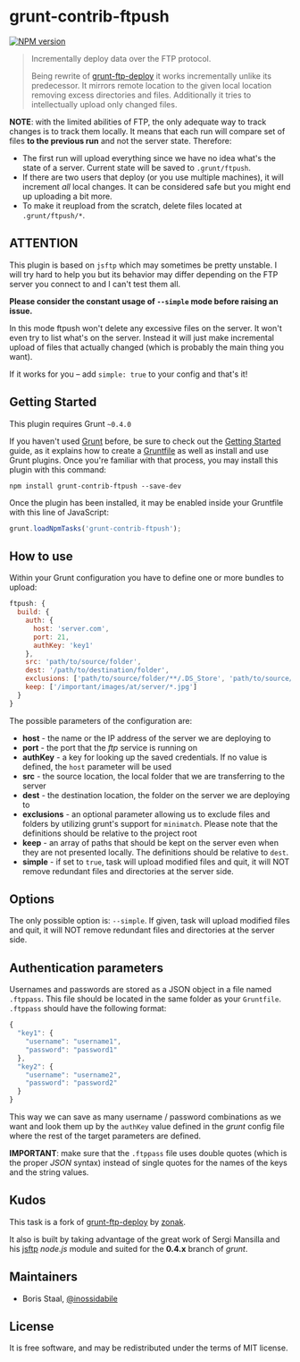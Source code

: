 # grunt-contrib-ftpush

[![NPM version](https://badge.fury.io/js/grunt-contrib-ftpush.png)](http://badge.fury.io/js/grunt-contrib-ftpush)

> Incrementally deploy data over the FTP protocol.
>
> Being rewrite of [grunt-ftp-deploy](https://github.com/zonak/grunt-ftp-deploy) it works incrementally
> unlike its predecessor. It mirrors remote location to the given local location removing excess directories
> and files. Additionally it tries to intellectually upload only changed files.

**NOTE**: with the limited abilities of FTP, the only adequate way to track changes is to track them locally. It means that each run will compare set of files **to the previous run** and not the server state. Therefore:

  * The first run will upload everything since we have no idea what's the state of a server. Current state will be saved to `.grunt/ftpush`.
  * If there are two users that deploy (or you use multiple machines), it will increment _all_ local changes. It can be considered safe but you might end up uploading a bit more.
  * To make it reupload from the scratch, delete files located at `.grunt/ftpush/*`.

## ATTENTION

This plugin is based on `jsftp` which may sometimes be pretty unstable. I will try hard to help you but its behavior may differ depending on the FTP server you connect to and I can't test them all.

**Please consider the constant usage of `--simple` mode before raising an issue.**

In this mode ftpush won't delete any excessive files on the server. It won't even try to list what's on the server. Instead it will just make incremental upload of files that actually changed (which is probably the main thing you want).

If it works for you – add `simple: true` to your config and that's it!

## Getting Started
This plugin requires Grunt `~0.4.0`

If you haven't used [Grunt](http://gruntjs.com/) before, be sure to check out the [Getting Started](http://gruntjs.com/getting-started) guide, as it explains how to create a [Gruntfile](http://gruntjs.com/sample-gruntfile) as well as install and use Grunt plugins. Once you're familiar with that process, you may install this plugin with this command:

```shell
npm install grunt-contrib-ftpush --save-dev
```

Once the plugin has been installed, it may be enabled inside your Gruntfile with this line of JavaScript:

```js
grunt.loadNpmTasks('grunt-contrib-ftpush');
```

## How to use

Within your Grunt configuration you have to define one or more bundles to upload:

```javascript
ftpush: {
  build: {
    auth: {
      host: 'server.com',
      port: 21,
      authKey: 'key1'
    },
    src: 'path/to/source/folder',
    dest: '/path/to/destination/folder',
    exclusions: ['path/to/source/folder/**/.DS_Store', 'path/to/source/folder/**/Thumbs.db', 'dist/tmp']
    keep: ['/important/images/at/server/*.jpg']
  }
}
```

The possible parameters of the configuration are:

- **host** - the name or the IP address of the server we are deploying to
- **port** - the port that the _ftp_ service is running on
- **authKey** - a key for looking up the saved credentials. If no value is defined, the `host` parameter will be used
- **src** - the source location, the local folder that we are transferring to the server
- **dest** - the destination location, the folder on the server we are deploying to
- **exclusions** - an optional parameter allowing us to exclude files and folders by utilizing grunt's support for `minimatch`. Please note that the definitions should be relative to the project root
- **keep** - an array of paths that should be kept on the server even when they are not presented locally. The definitions should be relative to `dest`.
- **simple** - if set to `true`, task will upload modified files and quit, it will NOT remove redundant files and directories at the server side.

## Options

The only possible option is: `--simple`. If given, task will upload modified files and quit, it will NOT remove redundant files and directories at the server side.

## Authentication parameters

Usernames and passwords are stored as a JSON object in a file named `.ftppass`. This file should be located in the same folder as your `Gruntfile`. `.ftppass` should have the following format:

```javascript
{
  "key1": {
    "username": "username1",
    "password": "password1"
  },
  "key2": {
    "username": "username2",
    "password": "password2"
  }
}
```

This way we can save as many username / password combinations as we want and look them up by the `authKey` value defined in the _grunt_ config file where the rest of the target parameters are defined.

**IMPORTANT**: make sure that the `.ftppass` file uses double quotes (which is the proper _JSON_ syntax) instead of single quotes for the names of the keys and the string values.

## Kudos

This task is a fork of [grunt-ftp-deploy](https://github.com/zonak/grunt-ftp-deploy) by [zonak](https://github.com/zonak).

It also is built by taking advantage of the great work of Sergi Mansilla and his [jsftp](https://github.com/sergi/jsftp) _node.js_ module and suited for the **0.4.x** branch of _grunt_.

## Maintainers

* Boris Staal, [@inossidabile](http://staal.io)

## License

It is free software, and may be redistributed under the terms of MIT license.
